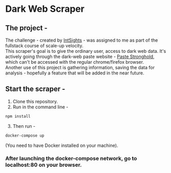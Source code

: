 # Dark Web Scraper

## The project - 
The challenge - created by [IntSights](https://intsights.com/) - was assigned to me as part of the fullstack course of scale-up velocity.  
This scraper's goal is to give the ordinary user, access to dark web data.
It's actively going through the dark-web paste website - [Paste Stronghold](http://nzxj65x32vh2fkhk.onion/all), which can't be accessed with the regular chrome/firefox browser.  
Another use of this project is gathering information,
saving the data for analysis - hopefully a feature that will be added in the near future.

##  Start the scraper -
1. Clone this repository.
2. Run in the command line - 
```bash
npm install
```
3. Then run - 
```bash
docker-compose up
```
 (You need to have Docker installed on your machine).

### After launching the docker-compose network, go to localhost:80 on your browser.



